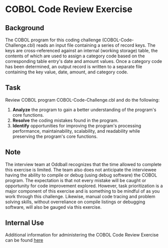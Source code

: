 # COBOL Code Review Exercise

## Background
The COBOL program for this coding challenge (COBOL-Code-Challenge.cbl) reads an input file containing a series of record keys. The keys are cross-referenced against an internal (working storage) table, the contents of which are used to assign a category code based on the corresponding table entry's date and amount values. Once a category code has been determined, an output record is written to a separate file containing the key value, date, amount, and category code.

## Task
Review COBOL program COBOL-Code-Challenge.cbl and do the following:

1. **Analyze** the program to gain a better understanding of the program's core functions.
2. **Resolve** the coding mistakes found in the program.
3. **Identify** opportunities for improving the program's processing performance, maintainability, scalability, and readability while preserving the program's core functions.

## Note
The interview team at Oddball recognizes that the time allowed to complete this exercise is limited. The team also does not anticipate the interviewee having the ability to compile or debug (using debug software) the COBOL program. The expectation is that not every mistake will be caught or opportunity for code improvement explored. However, task prioritization is a major component of this exercise and is something to be mindful of as you work through this challenge. Likewise, manual code tracing and problem solving skills, without overreliance on compile listings or debugging software, will also be gauged via this exercise.

## Internal Use
Additional information for administering the COBOL Code Review Exercise can be found [here](https://drive.google.com/drive/folders/1AI2RkhhZHTCkKirO30i60VgFZQ0u3CPw)